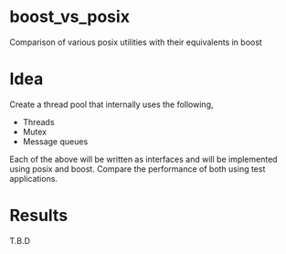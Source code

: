 # boost_vs_posix
Comparison of various posix utilities with their equivalents in boost

# Idea
Create a thread pool that internally uses the following,
* Threads
* Mutex
* Message queues

Each of the above will be written as interfaces and will be implemented using posix and boost.
Compare the performance of both using test applications.

# Results
T.B.D
